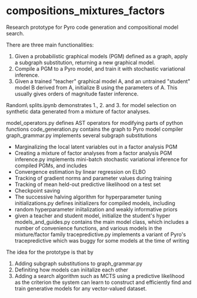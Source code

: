 # compositions_mixtures_factors
Research prototype for Pyro code generation and compositional model search.

There are three main functionalities:
1. Given a probabilistic graphical models (PGM) defined as a graph, apply a subgraph substitution, returning a new graphical model. 
2. Compile a PGM to a Pyro model, and train it with stochastic variational inference.
3. Given a trained "teacher" graphical model A, and an untrained "student" model B derived from A, initialize B using the parameters of A. This usually gives orders of magnitude faster inference.

Random\ splits.ipynb demonstrates 1., 2. and 3. for model selection on synthetic data generated from a mixture of factor analyses.

model_operators.py defines AST operators for modifying parts of python functions
code_generation.py contains the graph to Pyro model compiler
graph_grammar.py implements several subgraph substitutions
  * Marginalizing the local latent variables out in a factor analysis PGM
  * Creating a mixture of factor analyses from a factor analysis PGM
inference.py implements mini-batch stochastic variational inference for compiled PGMs, and includes
  * Convergence estimation by linear regression on ELBO
  * Tracking of gradient norms and parameter values during training
  * Tracking of mean held-out predictive likelihood on a test set
  * Checkpoint saving
  * The successive halving algorithm for hyperparameter tuning
initializations.py defines initializers for compiled models, including
  * random hyperparameter iniitalization and weakly informative priors
  * given a teacher and student model, initialize the student's hyper
models_and_guides.py contains the main model class, which includes a number of convenience functions, and various models in the mixture/factor family
tracepredictive.py implements a variant of Pyro's tracepredictive which was buggy for some models at the time of writing

The idea for the prototype is that by 
1. Adding subgraph substitutions to graph_grammar.py
2. Definiting how models can iniitalize each other
3. Adding a search algorithm such as MCTS using a predictive likelihood as the criterion
the system can learn to construct and efficiently find and train generative models for any vector-valued dataset.
